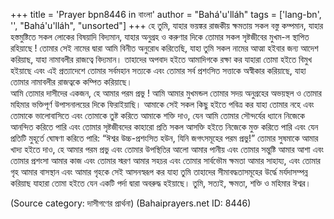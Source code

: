 +++
title = 'Prayer bpn8446 in বাংলা'
author = "Bahá'u'lláh"
tags = ['lang-bn', '', "Bahá'u'lláh", "unsorted"]
+++
হে তুমি, যাহার ভয়ঙ্কর রাজকীয় ক্ষমতায় সকল বস্তু কম্পমান, যাহার হস্তমুষ্টিতে সকল লোকের বিষয়াদি বিদ্যমান, যাহার অনুগ্রহ ও করুণার দিকে তোমার সকল সৃষ্টজীবের মুখম-ল স্থাপিত রহিয়াছে ! তোমার সেই নামের দ্বারা আমি বিনীত অনুরোধ করিতেছি, যাহা তুমি সকল নামের আত্মা হইবার জন্য আদেশ করিয়াছ, যাহা নামাবলীর রাজত্বে বিদ্যমান। তাহাদের অপবাদ হইতে আমাদিগকে রক্ষা কর যাহারা তোমা হইতে বিমুখ হইয়াছে এবং এই প্রত্যাদেশে তোমার সর্বমহান সত্যকে এবং তোমার সর্ব প্রশংসিত সত্তাকে অস্বীকার করিয়াছে, যাহা তোমার নামাবলীর রাজত্বকে কম্পিত করিয়াছে।  
আমি তোমার দাসীদের একজন, হে আমার পরম প্রভু ! 
	আমি আমার মুখমন্ডল তোমার সদয় অনুগ্রহের অভয়স্থল ও তোমার মহিমার ভক্তিপূর্ণ উপাসনালয়ের দিকে ফিরাইয়াছি। আমাকে সেই সকল কিছু হইতে পবিত্র কর যাহা তোমার নহে এবং তোমাকে ভালোবাসিতে এবং তোমাকে তুষ্ট করিতে আমাকে শক্তি দাও, যেন আমি তোমার সৌন্দর্যের ধ্যানে নিজেকে আনন্দিত করিতে পারি এবং তোমার সৃষ্টজীবদের কাহারো প্রতি সকল আসক্তি হইতে নিজেকে মুক্ত করিতে পারি এবং যেন প্রতিটি মুহূর্তে ঘোষণা করিতে পারি: “ঈশ্বর উচ্চ-প্রশংসিত হউন, যিনি জগৎসমূহের পরম প্রভু!” 
	তোমার সুষমাকে আমার খাদ্য হইতে দাও, হে আমার পরম প্রভু এবং তোমার উপস্থিতির আলো আমার পানীয় এবং তোমার সন্তুষ্টি আমার আশা এবং তোমার প্রশংসা আমার কাজ এবং তোমার স্মরণ আমার সহচর এবং তোমার সার্বভৌম ক্ষমতা আমার সাহায্য, এবং তোমার গৃহ আমার বাসস্থান এবং আমার গৃহকে সেই আসনস্বরূপ কর যাহা তুমি তাহাদের সীমাবদ্ধতাসমূহের উর্দ্ধে মর্যদাসম্পন্ন করিয়াছ যাহারা তোমা হইতে যেন একটি পর্দা দ্বারা অবরুদ্ধ হইয়াছে। 
	তুমি, সত্যই, ক্ষমতা, শক্তি ও মহিমার ঈশ্বর।

(Source category: দাসীগণের প্রার্থনা)
(Bahaiprayers.net ID: 8446)
